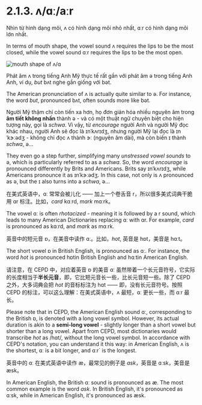 # 2.1.3. <span class="pho">ʌ/ɑː/aːr</span>

Nhìn từ hình dạng môi, <span class="pho">ʌ</span> có hình dạng môi nhỏ nhất, <span class="pho">ɑːr</span> có hình dạng môi lớn nhất.

In terms of mouth shape, the vowel sound <span class="pho">ʌ</span> requires the lips to be the most closed, while the vowel sound <span class="pho">ɑːr</span> requires the lips to be the most open.

![mouth shape of ʌ/ɑ](/images/vowels-mouth-ʌ-ɑ.svg)

Phát âm <span class="pho">ʌ</span> trong tiếng Anh Mỹ thực tế rất gần với phát âm <span class="pho">ə</span> trong tiếng Anh Anh, ví dụ, _but_ <span class="pho alt">bʌt</span> <span class="speak-word-inline" data-audio-us-male="/audios/us/but-us-male.mp3" data-audio-us-female="/audios/us/but-us-female.mp3"></span> nghe gần giống với <span class="pho alt">bət</span>.

The American pronunciation of <span class="pho">ʌ</span> is actually quite similar to <span class="pho">ə</span>. For instance, the word _but_, pronounced <span class="pho alt">bʌt</span>, often sounds more like <span class="pho alt">bət</span>.

Người Mỹ thậm chí còn tiến xa hơn, họ đơn giản hóa nhiều nguyên âm trong **âm tiết không nhấn** thành <span class="pho">ə</span> - và có một thuật ngữ chuyên biệt cho hiện tượng này, gọi là _schwa_. Vì vậy, từ _encourage_ người Anh và người Mỹ đọc khác nhau, người Anh sẽ đọc là <span class="pho alt">ɪnˈkʌrɪdʒ</span><span class="speak-word-inline" data-audio-uk-male="/audios/us/encourage-uk-male.mp3" data-audio-uk-female="/audios/us/encourage-uk-female.mp3"></span>, nhưng người Mỹ lại đọc là <span class="pho alt">ɪnˈkɝːədʒ</span><span class="speak-word-inline" data-audio-us-male="/audios/us/encourage-us-male.mp3" data-audio-us-female="/audios/us/encourage-us-female.mp3"></span> - không chỉ đọc <span class="pho">ʌ</span> thành <span class="pho">ɝː</span> (nguyên âm dài), mà còn biến <span class="pho">ɪ</span> thành _schwa_, <span class="pho">ə</span>...

They even go a step further, simplifying many _unstressed vowel sounds_ to <span class="pho">ə</span>, which is particularly referred to as a _schwa_. So, the word _encourage_ is pronounced differently by Brits and Americans. Brits say <span class="pho alt">ɪnˈkʌrɪdʒ</span><span class="speak-word-inline" data-audio-uk-male="/audios/us/encourage-uk-male.mp3" data-audio-uk-female="/audios/us/encourage-uk-female.mp3"></span>, while Americans pronounce it as <span class="pho alt">ɪnˈkɝːədʒ</span><span class="speak-word-inline" data-audio-us-male="/audios/us/encourage-us-male.mp3" data-audio-us-female="/audios/us/encourage-us-female.mp3"></span>. In this case, not only is <span class="pho">ʌ</span> pronounced as <span class="pho">ə</span>, but the <span class="pho">ɪ</span> also turns into a _schwa_, <span class="pho">ə</span>...

在美式英语中，<span class="pho">ɑː</span> 常常会被儿化 —— 加上一个卷舌音 <span class="pho">r</span>，所以很多美式词典干脆用 <span class="pho">ɑr</span> 标注。比如，_card_ <span class="pho alt">kɑːrd</span><span class="speak-word-inline" data-audio-us-male="/audios/us/card-us-male.mp3" data-audio-us-female="/audios/us/card-us-female.mp3"></span>, _mark_ <span class="pho alt">mɑːrk</span><span class="speak-word-inline" data-audio-us-male="/audios/us/mark-us-male.mp3" data-audio-us-female="/audios/us/mark-us-female.mp3"></span>。

The vowel <span class="pho">ɑː</span> is often _rhotacized_ - meaning it is followed by a <span class="pho">r</span> sound, which leads to many American Dictionaries replacing <span class="pho">ɑː</span> with <span class="pho">ɑr</span>. For example, _card_ is pronounced as <span class="pho alt">kɑːrd</span><span class="speak-word-inline" data-audio-us-male="/audios/us/card-us-male.mp3" data-audio-us-female="/audios/us/card-us-female.mp3"></span>, and _mark_ as <span class="pho alt">mɑːrk</span><span class="speak-word-inline" data-audio-us-male="/audios/us/mark-us-male.mp3" data-audio-us-female="/audios/us/mark-us-female.mp3"></span>.

英音中的短元音 <span class="pho">ɒ</span>，在美音中读作 <span class="pho">ɑː</span>。比如，_hot_, 英音是 <span class="pho alt">hɒt</span><span class="speak-word-inline" data-audio-uk-male="/audios/us/hot-uk-male.mp3" data-audio-uk-female="/audios/us/hot-uk-female.mp3"></span>，美音是 <span class="pho alt">hɑːt</span><span class="speak-word-inline" data-audio-us-male="/audios/us/hot-us-male.mp3" data-audio-us-female="/audios/us/hot-us-female.mp3"></span>。

The short vowel <span class="pho">ɒ</span> in British English, is pronounced as <span class="pho">ɑː</span>. For instance, the word _hot_ is pronounced <span class="pho alt">hɒt</span><span class="speak-word-inline" data-audio-uk-male="/audios/us/hot-uk-male.mp3" data-audio-uk-female="/audios/us/hot-uk-female.mp3"></span>in British English and <span class="pho alt">hɑːt</span><span class="speak-word-inline" data-audio-us-male="/audios/us/hot-us-male.mp3" data-audio-us-female="/audios/us/hot-us-female.mp3"></span>in American English.

请注意，在 CEPD 中，对应着英音 <span class="pho">ɒ</span> 的美音 <span class="pho">ɑː</span> 虽然带着一个长元音符号，它实际的长度相当于**半长元音**，即，它比短元音长一些，比长元音短一些。除了 CEPD 之外，大多词典会把 _hot_ 的音标标注为 <span class="pho alt">hɑt</span> —— 即，没有长元音符号。按照 CEPD 的标注，可以这么理解：在美式英语中，<span class="pho">ʌ</span> 最短，<span class="pho">ɑː</span> 更长一些，而 <span class="pho">ɑːr</span> 最长。

Please note that in CEPD, the American English sound <span class="pho">ɑː</span>, corresponding to the British <span class="pho">ɒ</span>, is denoted with a long vowel symbol. However, its actual duration is akin to a **semi-long vowel** - slightly longer than a short vowel but shorter than a long vowel. Apart from CEPD, most dictionaries would transcribe _hot_ as <span class="pho alt">/hɑt/</span>, without the long vowel symbol. In accordance with CEPD's notation, you can understand it this way: in American English, <span class="pho">ʌ</span> is the shortest, <span class="pho">ɑː</span> is a bit longer, and <span class="pho">ɑːr`</span> is the longest.

英音中的 <span class="pho">ɑː</span> 在美式英语中读作 <span class="pho">æ</span>，最常见的例子是 _ask_，英音是 <span class="pho alt">ɑːsk</span><span class="speak-word-inline" data-audio-uk-male="/audios/us/ask-uk-male.mp3" data-audio-uk-female="/audios/us/ask-uk-female.mp3"></span>，美音是 <span class="pho alt">æsk</span><span class="speak-word-inline" data-audio-us-male="/audios/us/ask-us-male.mp3" data-audio-us-female="/audios/us/ask-us-female.mp3"></span>。

In American English, the British <span class="pho">ɑː</span> sound is pronounced as <span class="pho">æ</span>. The most common example is the word _ask_. In British English, it's pronounced as <span class="pho alt">ɑːsk</span><span class="speak-word-inline" data-audio-uk-male="/audios/us/ask-uk-male.mp3" data-audio-uk-female="/audios/us/ask-uk-female.mp3"></span>, while in American English, it's pronounced as <span class="pho alt">æsk</span><span class="speak-word-inline" data-audio-us-male="/audios/us/ask-us-male.mp3" data-audio-us-female="/audios/us/ask-us-female.mp3"></span>.
